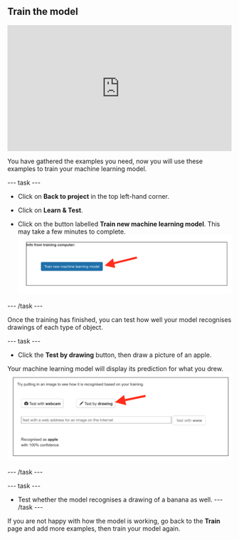 ## Train the model


<html>
  <div style="position: relative; overflow: hidden; padding-top: 56.25%;">
    <iframe style="position: absolute; top: 0; left: 0; right: 0; width: 100%; height: 100%; border: none;" src="https://www.youtube.com/embed/vUL2ebQO0ww?rel=0&cc_load_policy=1" allowfullscreen allow="accelerometer; autoplay; clipboard-write; encrypted-media; gyroscope; picture-in-picture; web-share"></iframe>
  </div>
</html>


You have gathered the examples you need, now you will use these examples to train your machine learning model.

--- task ---

+ Click on **Back to project** in the top left-hand corner.

+ Click on **Learn & Test**.

+ Click on the button labelled **Train new machine learning model**. This may take a few minutes to complete.
![Arrow pointing to button saying Train new machine learning model](images/train-new-model.png)

--- /task ---

Once the training has finished, you can test how well your model recognises drawings of each type of object.  

--- task ---

+ Click the **Test by drawing** button, then draw a picture of an apple. 

Your machine learning model will display its prediction for what you drew.
![Arrow pointing to the test by drawing button](images/test-your-model.png)

--- /task ---

--- task ---
+ Test whether the model recognises a drawing of a banana as well.
--- /task ---

If you are not happy with how the model is working, go back to the **Train** page and add more examples, then train your model again.



